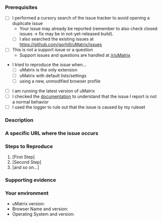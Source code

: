 <!-- Do NOT delete this template or any part of it when submitting your issue -->

### Prerequisites

<!-- Check the appropriate boxes after you submit your issue -->
<!-- Speculated performance issues will be marked as invalid and closed if they do not come with actual profiling data + analysis supporting the claim -->

- [ ] I performed a cursory search of the issue tracker to avoid opening a duplicate issue
    - Your issue may already be reported (remember to also check closed issues -> fix may be in not-yet-released build).
    - [ ] I also searched the existing issues at <https://github.com/gorhill/uMatrix/issues>
- [ ] This is not a support issue or a question
    - Support issues and questions are handled at [/r/uMatrix](https://old.reddit.com/r/uMatrix/)
- I tried to reproduce the issue when...
    - [ ] uMatrix is the only extension
    - [ ] uMatrix with default lists/settings
    - [ ] using a new, unmodified browser profile
- [ ] I am running the latest version of uMatrix
- [ ] I checked the [documentation](https://github.com/gorhill/uMatrix/wiki) to understand that the issue I report is not a normal behavior
- [ ] I used the logger to rule out that the issue is caused by my ruleset

### Description

<!-- Description of the bug or feature -->

### A specific URL where the issue occurs

<!-- This is mandatory for issue happening on a web page -->

### Steps to Reproduce

1. [First Step]
2. [Second Step]
3. [and so on...]

### Supporting evidence

<!--
    You MUST provide supporting evidence: screenshots of logger,
    browser console, dashboard/popup panel settings, etc -- i.e. all
    the necessary information which objectively demonstrate there
    is an issue.
-->

### Your environment

* uMatrix version:
* Browser Name and version:
* Operating System and version:
